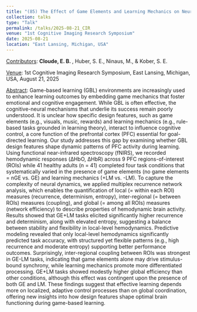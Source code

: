 ```yaml
---
title: "(85) The Effect of Game Elements and Learning Mechanics on Neural Signatures of Cognitive Control and Performance"
collection: talks
type: "Talk"
permalink: /talks/2025-08-21_CIR
venue: "1st Cognitive Imaging Research Symposium"
date: 2025-08-21
location: "East Lansing, Michigan, USA"
---
```


<u>Contributors</u>: <b>Cloude, E. B. </b>, Huber, S. E., Ninaus, M., & Kober, S. E.

<u>Venue</u>: 1st Cognitive Imaging Research Symposium, East Lansing, Michigan, USA, August 21, 2025

<u>Abstract</u>: Game-based learning (GBL) environments are increasingly used to enhance learning outcomes by embedding game mechanics that foster emotional and cognitive engagement. While GBL is often effective, the cognitive-neural mechanisms that underlie its success remain poorly understood. It is unclear how specific design features, such as game elements (e.g., visuals, music, rewards) and learning mechanics (e.g., rule-based tasks grounded in learning theory), interact to influence cognitive control, a core function of the prefrontal cortex (PFC) essential for goal-directed learning. Our study addresses this gap by examining whether GBL design features shape dynamic patterns of PFC activity during learning. Using functional near-infrared spectroscopy (fNIRS), we recorded hemodynamic responses (ΔHbO, ΔHbR) across 9 PFC regions-of-interest (ROIs) while 41 healthy adults (n = 41) completed four task conditions that systematically varied in the presence of game elements (no game elements = nGE vs. GE) and learning mechanics (+LM vs. -LM).  To capture the complexity of neural dynamics, we applied multiplex recurrence network analysis, which enables the quantification of local (= within each ROI) measures (recurrence, determinism, entropy), inter-regional (= between ROIs) measures (coupling), and global (= among all ROIs) measures (network efficiency) to describe properties of hemodynamic brain activity. Results showed that GE+LM tasks elicited significantly higher recurrence and determinism, along with elevated entropy, suggesting a balance between stability and flexibility in local-level hemodynamics. Predictive modeling revealed that only local-level hemodynamics significantly predicted task accuracy, with structured yet flexible patterns (e.g., high recurrence and moderate entropy) supporting better performance outcomes. Surprisingly, inter-regional coupling between ROIs was strongest in GE-LM tasks, indicating that game elements alone may drive stimulus-bound synchrony, while learning mechanics promote more differentiated processing. GE+LM tasks showed modestly higher global efficiency than other conditions, although this effect was contingent upon the presence of both GE and LM. These findings suggest that effective learning depends more on localized, adaptive control processes than on global coordination, offering new insights into how design features shape optimal brain functioning during game-based learning.


<!---
[Slides](http://stefaneha.github.io/files/2024-09-16_OEGP.pdf){:target="_blank"}
-->